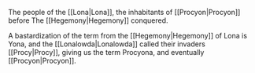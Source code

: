The people of the [[Lona|Lona]], the inhabitants of [[Procyon|Procyon]] before The [[Hegemony|Hegemony]] conquered.

A bastardization of the term from the [[Hegemony|Hegemony]] of Lona is Yona, and the [[Lonalowda|Lonalowda]] called their invaders [[Procy|Procy]], giving us the term Procyona, and eventually [[Procyon|Procyon]].